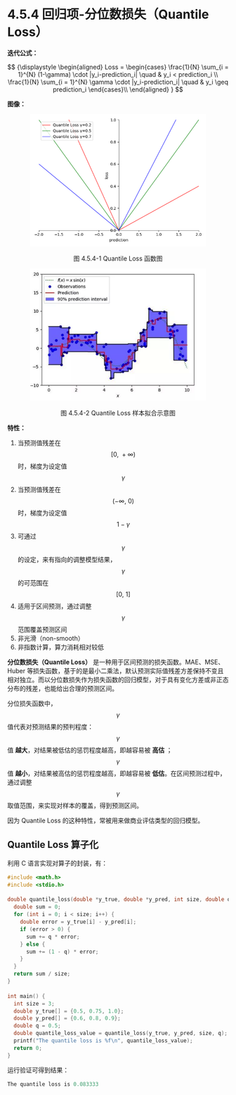 
# 4.5.4 回归项-分位数损失（Quantile Loss）

**迭代公式：**

$$
{\displaystyle 
 \begin{aligned}
   Loss = 
   \begin{cases}
     \frac{1}{N} \sum_{i = 1}^{N} (1-\gamma) \cdot |y_i-prediction_i| \quad &  y_i < prediction_i \\
     \frac{1}{N} \sum_{i = 1}^{N} \gamma \cdot |y_i-prediction_i| \quad &  y_i \geq prediction_i
   \end{cases}\\
 \end{aligned}
}
$$

**图像：**

<center>
<figure>
   <img  
      width = "400" height = "300"
      src="../../Pictures/Quantile.png" alt="">
    <figcaption>
      <p>图 4.5.4-1 Quantile Loss 函数图</p>
   </figcaption>
</figure>
</center>

<center>
<figure>
   <img  
      width = "400" height = "300"
      src="../../Pictures/Quantile-introduce.png" alt="">
    <figcaption>
      <p>图 4.5.4-2 Quantile Loss 样本拟合示意图</p>
   </figcaption>
</figure>
</center>

**特性：**

1. 当预测值残差在 $$[ 0,\ +\infty)$$ 时，梯度为设定值 $$\gamma$$ 
2. 当预测值残差在 $$(-\infty ,\ 0)$$ 时，梯度为设定值 $$1- \gamma$$
3. 可通过 $$\gamma$$ 的设定，来有指向的调整模型结果，$$\gamma$$ 的可范围在 $$[ 0,\ 1]$$
4. 适用于区间预测，通过调整 $$\gamma$$ 范围覆盖预测区间
5. 非光滑（non-smooth）
6. 非指数计算，算力消耗相对较低

**分位数损失（Quantile Loss）** 是一种用于区间预测的损失函数。MAE、MSE、Huber 等损失函数，基于的是最小二乘法，默认预测实际值残差方差保持不变且相对独立。而以分位数损失作为损失函数的回归模型，对于具有变化方差或非正态分布的残差，也能给出合理的预测区间。

分位损失函数中，$$\gamma$$ 值代表对预测结果的预判程度：$$\gamma$$ 值 **越大**，对结果被低估的惩罚程度越高，即越容易被 **高估** ；$$\gamma$$ 值 **越小**，对结果被高估的惩罚程度越高，即越容易被 **低估**。在区间预测过程中，通过调整 $$\gamma$$ 取值范围，来实现对样本的覆盖，得到预测区间。

因为 Quantile Loss 的这种特性，常被用来做商业评估类型的回归模型。

## **Quantile Loss 算子化**

利用 C 语言实现对算子的封装，有：

```C
#include <math.h>
#include <stdio.h>

double quantile_loss(double *y_true, double *y_pred, int size, double q) {
  double sum = 0;
  for (int i = 0; i < size; i++) {
    double error = y_true[i] - y_pred[i];
    if (error > 0) {
      sum += q * error;
    } else {
      sum += (1 - q) * error;
    }
  }
  return sum / size;
}

int main() {
  int size = 3;
  double y_true[] = {0.5, 0.75, 1.0};
  double y_pred[] = {0.6, 0.8, 0.9};
  double q = 0.5;
  double quantile_loss_value = quantile_loss(y_true, y_pred, size, q);
  printf("The quantile loss is %f\n", quantile_loss_value);
  return 0;
}
```

运行验证可得到结果：

```C
The quantile loss is 0.083333
```


[ref]: References_4.md